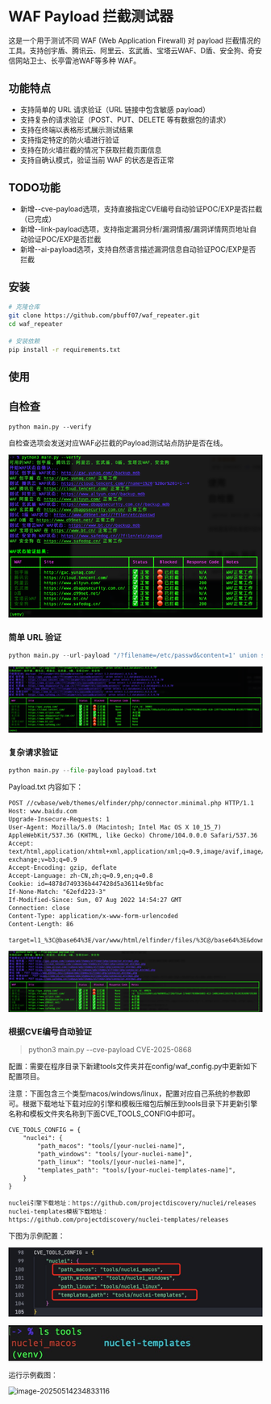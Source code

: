 # WAF Payload 拦截测试器

这是一个用于测试不同 WAF (Web Application Firewall) 对 payload 拦截情况的工具。支持创宇盾、腾讯云、阿里云、玄武盾、宝塔云WAF、D盾、安全狗、奇安信网站卫士、长亭雷池WAF等多种 WAF。

## 功能特点

- 支持简单的 URL 请求验证（URL 链接中包含敏感 payload）
- 支持复杂的请求验证（POST、PUT、DELETE 等有数据包的请求）
- 支持在终端以表格形式展示测试结果
- 支持指定特定的防火墙进行验证
- 支持在防火墙拦截的情况下获取拦截页面信息
- 支持自确认模式，验证当前 WAF 的状态是否正常

## TODO功能

- 新增--cve-payload选项，支持直接指定CVE编号自动验证POC/EXP是否拦截（已完成）
- 新增--link-payload选项，支持指定漏洞分析/漏洞情报/漏洞详情网页地址自动验证POC/EXP是否拦截
- 新增--ai-payload选项，支持自然语言描述漏洞信息自动验证POC/EXP是否拦截

## 安装

```bash
# 克隆仓库
git clone https://github.com/pbuff07/waf_repeater.git
cd waf_repeater

# 安装依赖
pip install -r requirements.txt
```

## 使用

## 自检查

```
python main.py --verify
```

自检查选项会发送对应WAF必拦截的Payload测试站点防护是否在线。

![image-20250509150613661](./images/self.png)

### 简单 URL 验证
```python
python main.py --url-payload "/?filename=/etc/passwd&content=1' union select 1,2,database(),4,5,6,7#"
```

![image-20250509150124871](./images/simple.png)

### 复杂请求验证

```python
python main.py --file-payload payload.txt
```

Payload.txt 内容如下：

```
POST //cwbase/web/themes/elfinder/php/connector.minimal.php HTTP/1.1
Host: www.baidu.com
Upgrade-Insecure-Requests: 1
User-Agent: Mozilla/5.0 (Macintosh; Intel Mac OS X 10_15_7) AppleWebKit/537.36 (KHTML, like Gecko) Chrome/104.0.0.0 Safari/537.36
Accept: text/html,application/xhtml+xml,application/xml;q=0.9,image/avif,image/webp,image/apng,*/*;q=0.8,application/signed-exchange;v=b3;q=0.9
Accept-Encoding: gzip, deflate
Accept-Language: zh-CN,zh;q=0.9,en;q=0.8
Cookie: id=4878d749336b447428d5a36114e9bfac
If-None-Match: "62efd223-3"
If-Modified-Since: Sun, 07 Aug 2022 14:54:27 GMT
Connection: close
Content-Type: application/x-www-form-urlencoded
Content-Length: 86

target=l1_%3C@base64%3E/var/www/html/elfinder/files/%3C@/base64%3E&downLoad=1
```

![image-20250509150420604](./images/file.png)

### 根据CVE编号自动验证

> python3 main.py --cve-payload CVE-2025-0868

配置：需要在程序目录下新建tools文件夹并在config/waf_config.py中更新如下配置项目。

注意：下面包含三个类型macos/windows/linux，配置对应自己系统的参数即可。根据下载地址下载对应的引擎和模板压缩包后解压到tools目录下并更新引擎名称和模板文件夹名称到下面CVE_TOOLS_CONFIG中即可。

```
CVE_TOOLS_CONFIG = {
    "nuclei": {
        "path_macos": "tools/[your-nuclei-name]",
        "path_windows": "tools/[your-nuclei-name]",
        "path_linux": "tools/[your-nuclei-name]",
        "templates_path": "tools/[your-nuclei-templates-name]",
    }
}

nuclei引擎下载地址：https://github.com/projectdiscovery/nuclei/releases
nuclei-templates模板下载地址：https://github.com/projectdiscovery/nuclei-templates/releases
```

下图为示例配置：

![](./images/exam1.png)

![image-20250514234431785](./images/exam2.png)

运行示例截图：

![image-20250514234833116](/Users/pbuff/PycharmProjects/waf_repeater/images/exam3.png)

